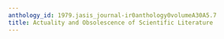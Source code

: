 ```yaml
---
anthology_id: 1979.jasis_journal-ir0anthology0volumeA30A5.7
title: Actuality and Obsolescence of Scientific Literature
---
```

